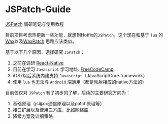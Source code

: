 # JSPatch-Guide
[JSPatch](https://github.com/bang590/JSPatch) 调研笔记与使用教程

目前项目考虑热更新一些功能，就想到Hotfix的`JSPatch`，这个现在和基于 `lua` 的 [Wax](https://github.com/alibaba/wax)以及[WaxPatch](https://github.com/mmin18/WaxPatch) 思路应该类似。  

基于以下几个原因，选择研究 `JSPatch`：  
1. 之前在调研 [React-Native](https://github.com/ReactNativeGuide)  
2. 目前在学习 `Javascript` 学习地址: [FreeCodeCamp](https://www.freecodecamp.com)  
3. iOS7以后系统内建支持 `Javascript`（JavaScriptCore.framework）  
4. 使用 `lua` 也无法与 `Android` 端通用（都是映射相应的native方法的）  

目前仅仅对 `JSPatch` 有了初步的了解，后续的主要研究方向为：  
1. 基础原理（js与oc通信原理以及patch原理等）  
2. 接口扩展以及使用三方库，比如网络库  
3. 降级方案及详细策略  
